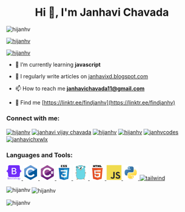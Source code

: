 <h1 align="center">Hi 👋, I'm Janhavi Chavada</h1>
<p align="left"> <img src="https://komarev.com/ghpvc/?username=hijanhv&label=Profile%20views&color=0e75b6&style=flat" alt="hijanhv" /> </p>

<p align="left"> <a href="https://github.com/ryo-ma/github-profile-trophy"><img src="https://github-profile-trophy.vercel.app/?username=hijanhv" alt="hijanhv" /></a> </p>

<p align="left"> <a href="https://twitter.com/hijanhv" target="blank"><img src="https://img.shields.io/twitter/follow/hijanhv?logo=twitter&style=for-the-badge" alt="hijanhv" /></a> </p>

- 🌱 I’m currently learning **javascript**

- 📝 I regularly write articles on [janhavixd.blogspot.com](janhavixd.blogspot.com)

- 📫 How to reach me **janhavichavada11@gmail.com**

- 📄 Find me [https://linktr.ee/findjanhv](https://linktr.ee/findjanhv)

<h3 align="left">Connect with me:</h3>
<p align="left">
<a href="https://twitter.com/hijanhv" target="blank"><img align="center" src="https://raw.githubusercontent.com/rahuldkjain/github-profile-readme-generator/master/src/images/icons/Social/twitter.svg" alt="hijanhv" height="30" width="40" /></a>
<a href="https://linkedin.com/in/janhavi vijay chavada" target="blank"><img align="center" src="https://raw.githubusercontent.com/rahuldkjain/github-profile-readme-generator/master/src/images/icons/Social/linked-in-alt.svg" alt="janhavi vijay chavada" height="30" width="40" /></a>
<a href="https://fb.com/hijanhv" target="blank"><img align="center" src="https://raw.githubusercontent.com/rahuldkjain/github-profile-readme-generator/master/src/images/icons/Social/facebook.svg" alt="hijanhv" height="30" width="40" /></a>
<a href="https://instagram.com/hijanhv" target="blank"><img align="center" src="https://raw.githubusercontent.com/rahuldkjain/github-profile-readme-generator/master/src/images/icons/Social/instagram.svg" alt="hijanhv" height="30" width="40" /></a>
<a href="https://www.leetcode.com/janhvcodes" target="blank"><img align="center" src="https://raw.githubusercontent.com/rahuldkjain/github-profile-readme-generator/master/src/images/icons/Social/leet-code.svg" alt="janhvcodes" height="30" width="40" /></a>
<a href="https://auth.geeksforgeeks.org/user/janhavichxwlx" target="blank"><img align="center" src="https://raw.githubusercontent.com/rahuldkjain/github-profile-readme-generator/master/src/images/icons/Social/geeks-for-geeks.svg" alt="janhavichxwlx" height="30" width="40" /></a>
</p>

<h3 align="left">Languages and Tools:</h3>
<p align="left"> <a href="https://getbootstrap.com" target="_blank" rel="noreferrer"> <img src="https://raw.githubusercontent.com/devicons/devicon/master/icons/bootstrap/bootstrap-plain-wordmark.svg" alt="bootstrap" width="40" height="40"/> </a> <a href="https://www.cprogramming.com/" target="_blank" rel="noreferrer"> <img src="https://raw.githubusercontent.com/devicons/devicon/master/icons/c/c-original.svg" alt="c" width="40" height="40"/> </a> <a href="https://www.w3schools.com/cs/" target="_blank" rel="noreferrer"> <img src="https://raw.githubusercontent.com/devicons/devicon/master/icons/csharp/csharp-original.svg" alt="csharp" width="40" height="40"/> </a> <a href="https://www.w3schools.com/css/" target="_blank" rel="noreferrer"> <img src="https://raw.githubusercontent.com/devicons/devicon/master/icons/css3/css3-original-wordmark.svg" alt="css3" width="40" height="40"/> </a> <a href="https://golang.org" target="_blank" rel="noreferrer"> <img src="https://raw.githubusercontent.com/devicons/devicon/master/icons/go/go-original.svg" alt="go" width="40" height="40"/> </a> <a href="https://www.w3.org/html/" target="_blank" rel="noreferrer"> <img src="https://raw.githubusercontent.com/devicons/devicon/master/icons/html5/html5-original-wordmark.svg" alt="html5" width="40" height="40"/> </a> <a href="https://developer.mozilla.org/en-US/docs/Web/JavaScript" target="_blank" rel="noreferrer"> <img src="https://raw.githubusercontent.com/devicons/devicon/master/icons/javascript/javascript-original.svg" alt="javascript" width="40" height="40"/> </a> <a href="https://www.python.org" target="_blank" rel="noreferrer"> <img src="https://raw.githubusercontent.com/devicons/devicon/master/icons/python/python-original.svg" alt="python" width="40" height="40"/> </a> <a href="https://tailwindcss.com/" target="_blank" rel="noreferrer"> <img src="https://www.vectorlogo.zone/logos/tailwindcss/tailwindcss-icon.svg" alt="tailwind" width="40" height="40"/> </a> </p>

<p><img align="left" src="https://github-readme-stats.vercel.app/api/top-langs?username=hijanhv&show_icons=true&locale=en&layout=compact" alt="hijanhv" /></p>

<p>&nbsp;<img align="center" src="https://github-readme-stats.vercel.app/api?username=hijanhv&show_icons=true&locale=en" alt="hijanhv" /></p>

<p><img align="center" src="https://github-readme-streak-stats.herokuapp.com/?user=hijanhv&" alt="hijanhv" /></p>
